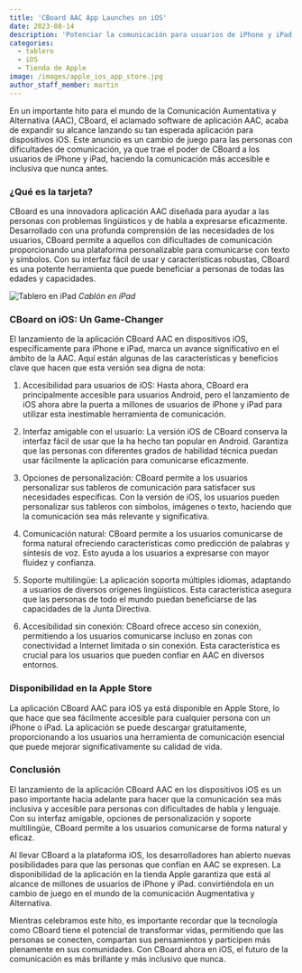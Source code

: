 ```yaml
---
title: 'CBoard AAC App Launches on iOS'
date: 2023-08-14
description: 'Potenciar la comunicación para usuarios de iPhone y iPad'
categories:
  - tablero
  - iOS
  - Tienda de Apple
image: /images/apple_ios_app_store.jpg
author_staff_member: martin
---
```


En un importante hito para el mundo de la Comunicación Aumentativa y Alternativa (AAC), CBoard, el aclamado software de aplicación AAC, acaba de expandir su alcance lanzando su tan esperada aplicación para dispositivos iOS. Este anuncio es un cambio de juego para las personas con dificultades de comunicación, ya que trae el poder de CBoard a los usuarios de iPhone y iPad, haciendo la comunicación más accesible e inclusiva que nunca antes.

### **¿Qué es la tarjeta?**

CBoard es una innovadora aplicación AAC diseñada para ayudar a las personas con problemas lingüísticos y de habla a expresarse eficazmente. Desarrollado con una profunda comprensión de las necesidades de los usuarios, CBoard permite a aquellos con dificultades de comunicación proporcionando una plataforma personalizable para comunicarse con texto y símbolos. Con su interfaz fácil de usar y características robustas, CBoard es una potente herramienta que puede beneficiar a personas de todas las edades y capacidades.

![Tablero en iPad](/images/app/water-ipad-english.png) *Cablón en iPad*

### **CBoard on iOS: Un Game-Changer**

El lanzamiento de la aplicación CBoard AAC en dispositivos iOS, específicamente para iPhone e iPad, marca un avance significativo en el ámbito de la AAC. Aquí están algunas de las características y beneficios clave que hacen que esta versión sea digna de nota:

1. Accesibilidad para usuarios de iOS: Hasta ahora, CBoard era principalmente accesible para usuarios Android, pero el lanzamiento de iOS ahora abre la puerta a millones de usuarios de iPhone y iPad para utilizar esta inestimable herramienta de comunicación.

2. Interfaz amigable con el usuario: La versión iOS de CBoard conserva la interfaz fácil de usar que la ha hecho tan popular en Android. Garantiza que las personas con diferentes grados de habilidad técnica puedan usar fácilmente la aplicación para comunicarse eficazmente.

3. Opciones de personalización: CBoard permite a los usuarios personalizar sus tableros de comunicación para satisfacer sus necesidades específicas. Con la versión de iOS, los usuarios pueden personalizar sus tableros con símbolos, imágenes o texto, haciendo que la comunicación sea más relevante y significativa.

4. Comunicación natural: CBoard permite a los usuarios comunicarse de forma natural ofreciendo características como predicción de palabras y síntesis de voz. Esto ayuda a los usuarios a expresarse con mayor fluidez y confianza.

5. Soporte multilingüe: La aplicación soporta múltiples idiomas, adaptando a usuarios de diversos orígenes lingüísticos. Esta característica asegura que las personas de todo el mundo puedan beneficiarse de las capacidades de la Junta Directiva.

6. Accesibilidad sin conexión: CBoard ofrece acceso sin conexión, permitiendo a los usuarios comunicarse incluso en zonas con conectividad a Internet limitada o sin conexión. Esta característica es crucial para los usuarios que pueden confiar en AAC en diversos entornos.

### **Disponibilidad en la Apple Store**

La aplicación CBoard AAC para iOS ya está disponible en Apple Store, lo que hace que sea fácilmente accesible para cualquier persona con un iPhone o iPad. La aplicación se puede descargar gratuitamente, proporcionando a los usuarios una herramienta de comunicación esencial que puede mejorar significativamente su calidad de vida.

### **Conclusión**

El lanzamiento de la aplicación CBoard AAC en los dispositivos iOS es un paso importante hacia adelante para hacer que la comunicación sea más inclusiva y accesible para personas con dificultades de habla y lenguaje. Con su interfaz amigable, opciones de personalización y soporte multilingüe, CBoard permite a los usuarios comunicarse de forma natural y eficaz.

Al llevar CBoard a la plataforma iOS, los desarrolladores han abierto nuevas posibilidades para que las personas que confían en AAC se expresen. La disponibilidad de la aplicación en la tienda Apple garantiza que está al alcance de millones de usuarios de iPhone y iPad. convirtiéndola en un cambio de juego en el mundo de la comunicación Augmentativa y Alternativa.

Mientras celebramos este hito, es importante recordar que la tecnología como CBoard tiene el potencial de transformar vidas, permitiendo que las personas se conecten, compartan sus pensamientos y participen más plenamente en sus comunidades. Con CBoard ahora en iOS, el futuro de la comunicación es más brillante y más inclusivo que nunca.